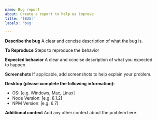 ```yaml
---
name: Bug report
about: Create a report to help us improve
title: '[BUG]'
labels: 'bug'

---
```


**Describe the bug**
A clear and concise description of what the bug is.

**To Reproduce**
Steps to reproduce the behavior

**Expected behavior**
A clear and concise description of what you expected to happen.

**Screenshots**
If applicable, add screenshots to help explain your problem.

**Desktop (please complete the following information):**
 - OS: [e.g. Windows, Mac, Linux]
 - Node Version: [e.g. 8.1.2]
 - NPM Version: [e.g. 6.7]

**Additional context**
Add any other context about the problem here.
